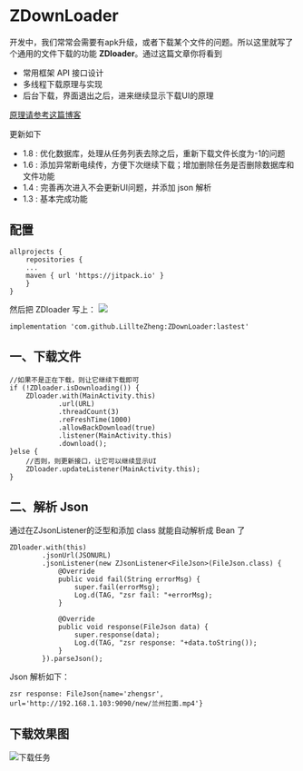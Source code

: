 # ZDownLoader

开发中，我们常常会需要有apk升级，或者下载某个文件的问题。所以这里就写了个通用的文件下载的功能 **ZDloader**。通过这篇文章你将看到
 - 常用框架 API 接口设计
 - 多线程下载原理与实现
 - 后台下载，界面退出之后，进来继续显示下载UI的原理

[原理请参考这篇博客](https://blog.csdn.net/u011418943/article/details/85760069)

更新如下
- 1.8 : 优化数据库，处理从任务列表去除之后，重新下载文件长度为-1的问题
- 1.6 : 添加异常断电续传，方便下次继续下载；增加删除任务是否删除数据库和文件功能
- 1.4 : 完善再次进入不会更新UI问题，并添加 json 解析
- 1.3 : 基本完成功能

## 配置
```
allprojects {
    repositories {
    ...
    maven { url 'https://jitpack.io' }
    }
}
```
然后把 ZDloader 写上：
[![](https://jitpack.io/v/LillteZheng/ZDownLoader.svg)](https://jitpack.io/#LillteZheng/ZDownLoader)
```
implementation 'com.github.LillteZheng:ZDownLoader:lastest'
```
## 一、下载文件
```
//如果不是正在下载，则让它继续下载即可
if (!ZDloader.isDownloading()) {
    ZDloader.with(MainActivity.this)
            .url(URL)
            .threadCount(3)
            .reFreshTime(1000)
            .allowBackDownload(true)
            .listener(MainActivity.this)
            .download();
}else {
    //否则，则更新接口，让它可以继续显示UI
    ZDloader.updateListener(MainActivity.this);
}
```
## 二、解析 Json
通过在ZJsonListener的泛型和添加 class 就能自动解析成 Bean 了
```
ZDloader.with(this)
        .jsonUrl(JSONURL)
        .jsonListener(new ZJsonListener<FileJson>(FileJson.class) {
            @Override
            public void fail(String errorMsg) {
                super.fail(errorMsg);
                Log.d(TAG, "zsr fail: "+errorMsg);
            }

            @Override
            public void response(FileJson data) {
                super.response(data);
                Log.d(TAG, "zsr response: "+data.toString());
            }
        }).parseJson();
```
Json 解析如下：
```
zsr response: FileJson{name='zhengsr', url='http://192.168.1.103:9090/new/兰州拉面.mp4'}
```
## 下载效果图
![下载任务](https://img-blog.csdnimg.cn/20190104091200408.gif)
